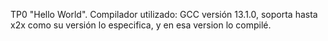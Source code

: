 TP0 "Hello World". Compilador utilizado: GCC versión  13.1.0, soporta hasta x2x como su versión lo especifica, y en esa version lo compilé.
